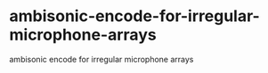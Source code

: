 # ambisonic-encode-for-irregular-microphone-arrays
ambisonic encode for irregular microphone arrays
